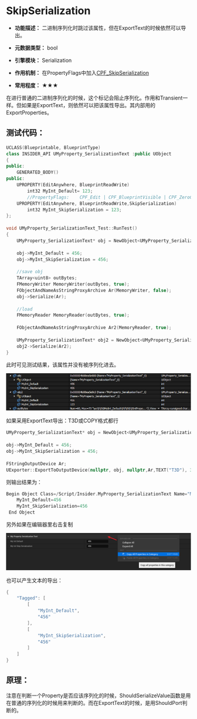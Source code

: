 # SkipSerialization

- **功能描述：** 二进制序列化时跳过该属性，但在ExportText的时候依然可以导出。

- **元数据类型：** bool
- **引擎模块：** Serialization
- **作用机制：** 在PropertyFlags中加入[CPF_SkipSerialization](#Flags_EPropertyFlags_CPF_SkipSerialization)
- **常用程度：** ★★★

在进行普通的二进制序列化的时候，这个标记会阻止序列化。作用和Transient一样。但如果是ExportText，则依然可以把该属性导出。其内部用的ExportProperties。

## 测试代码：

```cpp
UCLASS(Blueprintable, BlueprintType)
class INSIDER_API UMyProperty_SerializationText :public UObject
{
public:
	GENERATED_BODY()
public:
	UPROPERTY(EditAnywhere, BlueprintReadWrite)
		int32 MyInt_Default= 123;
		//PropertyFlags:	CPF_Edit | CPF_BlueprintVisible | CPF_ZeroConstructor | CPF_IsPlainOldData | CPF_NoDestructor | CPF_HasGetValueTypeHash | CPF_NativeAccessSpecifierPublic | CPF_SkipSerialization
	UPROPERTY(EditAnywhere, BlueprintReadWrite,SkipSerialization)
		int32 MyInt_SkipSerialization = 123;
};

void UMyProperty_SerializationText_Test::RunTest()
{
	UMyProperty_SerializationText* obj = NewObject<UMyProperty_SerializationText>(GetTransientPackage());

	obj->MyInt_Default = 456;
	obj->MyInt_SkipSerialization = 456;

	//save obj
	TArray<uint8> outBytes;
	FMemoryWriter MemoryWriter(outBytes, true);
	FObjectAndNameAsStringProxyArchive Ar(MemoryWriter, false);
	obj->Serialize(Ar);

	//load
	FMemoryReader MemoryReader(outBytes, true);

	FObjectAndNameAsStringProxyArchive Ar2(MemoryReader, true);

	UMyProperty_SerializationText* obj2 = NewObject<UMyProperty_SerializationText>(GetTransientPackage());
	obj2->Serialize(Ar2);
}
```

此时可见测试结果，该属性并没有被序列化进去。

![Untitled](Specifier_UPROPERTY_Serialization_SkipSerialization_Untitled.png)

如果采用ExportText导出：T3D或COPY格式都行

```cpp
UMyProperty_SerializationText* obj = NewObject<UMyProperty_SerializationText>(GetTransientPackage());

obj->MyInt_Default = 456;
obj->MyInt_SkipSerialization = 456;

FStringOutputDevice Ar;
UExporter::ExportToOutputDevice(nullptr, obj, nullptr,Ar,TEXT("T3D"), 3);
```

则输出结果为：

```cpp
Begin Object Class=/Script/Insider.MyProperty_SerializationText Name="MyProperty_SerializationText_0" ExportPath=/Script/Insider.MyProperty_SerializationText'"/Engine/Transient.MyProperty_SerializationText_0"'
    MyInt_Default=456
    MyInt_SkipSerialization=456
 End Object
```

另外如果在编辑器里右击复制

![Untitled](Specifier_UPROPERTY_Serialization_SkipSerialization_Untitled_1.png)

也可以产生文本的导出：

```cpp
{
	"Tagged": [
		[
			"MyInt_Default",
			"456"
		],
		[
			"MyInt_SkipSerialization",
			"456"
		]
	]
}
```

## 原理：

注意在判断一个Property是否应该序列化的时候，ShouldSerializeValue函数是用在普通的序列化的时候用来判断的。而在ExportText的时候，是用ShouldPort判断的。